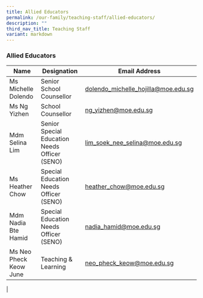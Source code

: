 ```yaml
---
title: Allied Educators
permalink: /our-family/teaching-staff/allied-educators/
description: ""
third_nav_title: Teaching Staff
variant: markdown
---
```

### **Allied Educators**
 
| Name  | Designation  | Email Address |
|---|---|---|
| Ms Michelle Dolendo  | Senior School Counsellor | [dolendo_michelle_hojilla@moe.edu.sg](dolendo_michelle_hojilla@moe.edu.sg) |
| Ms Ng Yizhen | School Counsellor | [ng_yizhen@moe.edu.sg](ng_yizhen@moe.edu.sg) |
| Mdm Selina Lim | Senior Special Education Needs Officer (SENO) | [lim_soek_nee_selina@moe.edu.sg](lim_soek_nee_selina@moe.edu.sg) |
| Ms Heather Chow | Special Education Needs Officer (SENO) | [heather_chow@moe.edu.sg](heather_chow@moe.edu.sg) |
| Mdm Nadia Bte Hamid | Special Education Needs Officer (SENO) | [nadia_hamid@moe.edu.sg](nadia_hamid@moe.edu.sg) |
| Ms Neo Pheck Keow June  | Teaching & Learning | [neo_pheck_keow@moe.edu.sg](neo_pheck_keow@moe.edu.sg) |
|